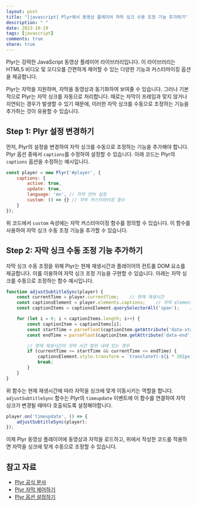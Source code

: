```yaml
---
layout: post
title: "[javascript] Plyr에서 동영상 플레이어 자막 싱크 수동 조정 기능 추가하기"
description: " "
date: 2023-10-19
tags: [javascript]
comments: true
share: true
---
```


Plyr는 강력한 JavaScript 동영상 플레이어 라이브러리입니다. 이 라이브러리는 HTML5 비디오 및 오디오를 간편하게 제어할 수 있는 다양한 기능과 커스터마이징 옵션을 제공합니다.

Plyr는 자막을 지원하며, 자막을 동영상과 동기화하여 보여줄 수 있습니다. 그러나 기본적으로 Plyr는 자막 싱크를 자동으로 처리합니다. 때로는 자막이 프레임과 맞지 않거나 지연되는 경우가 발생할 수 있기 때문에, 이러한 자막 싱크를 수동으로 조정하는 기능을 추가하는 것이 유용할 수 있습니다.

## Step 1: Plyr 설정 변경하기

먼저, Plyr의 설정을 변경하여 자막 싱크를 수동으로 조정하는 기능을 추가해야 합니다. Plyr 옵션 중에서 `captions`를 수정하여 설정할 수 있습니다. 아래 코드는 Plyr의 `captions` 옵션을 수정하는 예시입니다.

```javascript
const player = new Plyr('#player', {
    captions: {
        active: true,
        update: true,
        language: 'en', // 자막 언어 설정
        custom: () => {} // 자막 커스터마이징 함수
    }
});
```

위 코드에서 `custom` 속성에는 자막 커스터마이징 함수를 정의할 수 있습니다. 이 함수를 사용하여 자막 싱크 수동 조정 기능을 추가할 수 있습니다.

## Step 2: 자막 싱크 수동 조정 기능 추가하기

자막 싱크 수동 조정을 위해 Plyr는 현재 재생시간과 플레이어의 컨트롤 DOM 요소를 제공합니다. 이를 이용하여 자막 싱크 조정 기능을 구현할 수 있습니다. 아래는 자막 싱크를 수동으로 조정하는 함수 예시입니다.

```javascript
function adjustSubtitleSync(player) {
    const currentTime = player.currentTime;    // 현재 재생시간
    const captionsElement = player.elements.captions;    // 자막 element
    const captionItems = captionsElement.querySelectorAll('span');    // 자막 아이템 목록

    for (let i = 0; i < captionItems.length; i++) {
        const captionItem = captionItems[i];
        const startTime = parseFloat(captionItem.getAttribute('data-start'));    // 자막 시작 시간
        const endTime = parseFloat(captionItem.getAttribute('data-end'));    // 자막 종료 시간

        // 현재 재생시간이 자막 시간 범위 내에 있는 경우
        if (currentTime >= startTime && currentTime <= endTime) {
            captionsElement.style.transform = `translateY(-${i * 20}px)`;    // 자막 위치 조정
            break;
        }
    }
}
```

위 함수는 현재 재생시간에 따라 자막을 싱크에 맞게 이동시키는 역할을 합니다. `adjustSubtitleSync` 함수는 Plyr의 `timeupdate` 이벤트에 이 함수를 연결하여 자막 싱크가 변경될 때마다 호출되도록 설정해야합니다.

```javascript
player.on('timeupdate', () => {
    adjustSubtitleSync(player);
});
```

이제 Plyr 동영상 플레이어에 동영상과 자막을 로드하고, 위에서 작성한 코드를 적용하면 자막을 싱크에 맞게 수동으로 조정할 수 있습니다.

## 참고 자료

- [Plyr 공식 문서](https://plyr.io/)
- [Plyr 자막 제어하기](https://plyr.io/#captions)
- [Plyr 옵션 설정하기](https://plyr.io/#options)